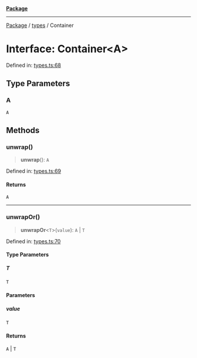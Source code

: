 [**Package**](../../README.md)

***

[Package](../../modules.md) / [types](../README.md) / Container

# Interface: Container\<A\>

Defined in: [types.ts:68](https://github.com/AlexXanderGrib/monads-io/blob/d65e47796764202dffd7314b61c2ea9cedbb26e8/src/types.ts#L68)

## Type Parameters

### A

`A`

## Methods

### unwrap()

> **unwrap**(): `A`

Defined in: [types.ts:69](https://github.com/AlexXanderGrib/monads-io/blob/d65e47796764202dffd7314b61c2ea9cedbb26e8/src/types.ts#L69)

#### Returns

`A`

***

### unwrapOr()

> **unwrapOr**\<`T`\>(`value`): `A` \| `T`

Defined in: [types.ts:70](https://github.com/AlexXanderGrib/monads-io/blob/d65e47796764202dffd7314b61c2ea9cedbb26e8/src/types.ts#L70)

#### Type Parameters

##### T

`T`

#### Parameters

##### value

`T`

#### Returns

`A` \| `T`
